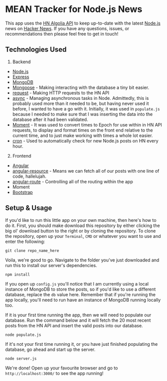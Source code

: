 # MEAN Tracker for Node.js News

This app uses the [HN Algolia API](https://hn.algolia.com/api) to keep up-to-date with the latest [Node.js](https://nodejs.org/) news on [Hacker News](https://news.ycombinator.com/). If you have any questions, issues, or recommendations then please feel free to get in touch!

## Technologies Used

1. Backend
  - [Node.js](https://nodejs.org/)
  - [Express](http://expressjs.com/)
  - [MongoDB](https://www.mongodb.org/)
  - [Mongoose](http://mongoosejs.com/) - Making interacting with the database a tiny bit easier.
  - [request](https://github.com/request/request) - Making HTTP requests to the HN API
  - [async](https://github.com/caolan/async) - Managing asynchronous tasks in Node. Admittedly, this is probably used more than it needed to be, but having never used it before, I wanted to have a go with it. Initially, it was used in `populate.js` because I needed to make sure that I was inserting the data into the database after it had been validated.
  - [Moment](http://momentjs.com/) - It was used to convert times to Epoch for use within in HN API requests, to display and format times on the front end relative to the current time, and to just make working with times a whole lot easier.
  - [cron](https://github.com/ncb000gt/node-cron) - Used to automatically check for new Node.js posts on HN every hour.
2. Frontend
  - [Angular](https://angularjs.org/)
  - [angular-resource](https://docs.angularjs.org/api/ngResource/service/$resource) - Means we can fetch all of our posts with one line of code, hallelujah.
  - [angular-route](https://docs.angularjs.org/api/ngRoute/service/$route) - Controlling all of the routing within the app
  - Moment
  - [Bootstrap](http://getbootstrap.com)

## Setup & Usage

If you'd like to run this little app on your own machine, then here's how to do it. First, you should make download this repository by either clicking the big ol' download button to the right or by cloning the repository. To clone the repository, open up your `Terminal`, `CMD` or whatever you want to use and enter the following:

```
git clone repo_name_here
```

Voila, we're good to go. Navigate to the folder you've just downloaded and run this to install our server's dependencies.

```
npm install
```

If you open up `config.js` you'll notice that I am currently using a local instance of MongoDB to store the posts, so if you'd like to use a different database, replace the `db` value here. Remember that if you're running the app locally, you'll need to run have an instance of MongoDB running locally too.

If it is your first time running the app, then we will need to populate our database. Run the command below and it will fetch the 20 most recent posts from the HN API and insert the valid posts into our database.

```
node populate.js
```

If it's not your first time running it, or you have just finished populating the database, go ahead and start up the server.

```
node server.js
```

We're done! Open up your favourite browser and go to `http://localhost:3000/` to see the app running!